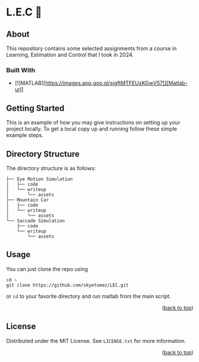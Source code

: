 # L.E.C  👋

## About 

This repository contains some selected assignments from a course in Learning, Estimation and Control that I took in 2024.

### Built With


* [![MATLAB][https://images.app.goo.gl/sjgftMTFEUxKGwV57]][Matlab-url]


## Getting Started

This is an example of how you may give instructions on setting up your project locally.
To get a local copy up and running follow these simple example steps.


## Directory Structure

The directory structure is as follows:

```
├── Eye Motion Simulation
│   ├── code
│   └── writeup
│       └── assets
├── Mountain Car
│   ├── code
│   └── writeup
│       └── assets
└── Saccade Simulation
    ├── code
    └── writeup
        └── assets
```

## Usage

You can just clone the repo using 

```
cd ~
git clone https://github.com/skyetomez/LEC.git
```
or `cd` to your favorite directory and run matlab from the main script.

<p align="right">(<a href="#readme-top">back to top</a>)</p>


<!-- LICENSE -->
## License

Distributed under the MIT License. See `LICENSE.txt` for more information.

<p align="right">(<a href="#readme-top">back to top</a>)</p>


[Matlab-url]: https://www.mathworks.com/products/matlab.html
